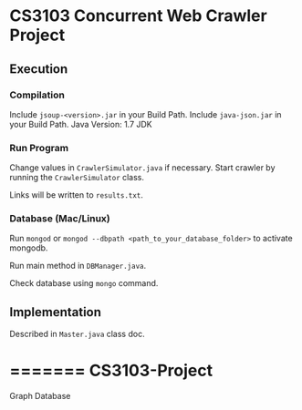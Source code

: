 CS3103 Concurrent Web Crawler Project
==================

## Execution
### Compilation
Include `jsoup-<version>.jar` in your Build Path.
Include `java-json.jar` in your Build Path.
Java Version: 1.7 JDK

### Run Program
Change values in `CrawlerSimulator.java` if necessary. Start crawler by running the `CrawlerSimulator` class.

Links will be written to `results.txt`.

### Database (Mac/Linux)

Run `mongod` or `mongod --dbpath <path_to_your_database_folder>` to activate mongodb.

Run main method in `DBManager.java`.

Check database using `mongo` command.



## Implementation
Described in `Master.java` class doc.


=======
CS3103-Project
==============

Graph Database